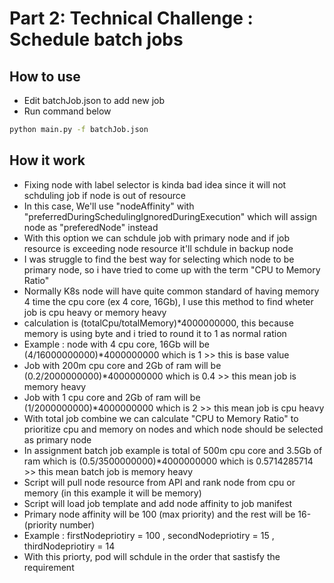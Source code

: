 # Part 2: Technical Challenge : Schedule batch jobs
## How to use
- Edit batchJob.json to add new job
- Run command below
```sh
python main.py -f batchJob.json
```

## How it work
- Fixing node with label selector is kinda bad idea since it will not schduling job if node is out of resource
- In this case, We'll use "nodeAffinity" with "preferredDuringSchedulingIgnoredDuringExecution" which will assign node as "preferedNode" instead
- With this option we can schdule job with primary node and if job resource is exceeding node resource it'll schdule in backup node
- I was struggle to find the best way for selecting which node to be primary node, so i have tried to come up with the term "CPU to Memory Ratio"
- Normally K8s node will have quite common standard of having memory 4 time the cpu core (ex 4 core, 16Gb), I use this method to find wheter job is cpu heavy or memory heavy
- calculation is (totalCpu/totalMemory)*4000000000, this because memory is using byte and i tried to round it to 1 as normal ration
- Example : node with 4 cpu core, 16Gb will be (4/16000000000)*4000000000 which is 1 >> this is base value
- Job with 200m cpu core and 2Gb of ram will be (0.2/2000000000)*4000000000 which is 0.4 >> this mean job is memory heavy
- Job with 1 cpu core and 2Gb of ram will be (1/2000000000)*4000000000 which is 2 >> this mean job is cpu heavy
- With total job combine we can calculate "CPU to Memory Ratio" to prioritize cpu and memory on nodes and which node should be selected as primary node
- In assignment batch job example is total of 500m cpu core and 3.5Gb of ram which is (0.5/3500000000)*4000000000 which is 0.5714285714 >> this mean batch job is memory heavy
- Script will pull node resource from API and rank node from cpu or memory (in this example it will be memory)
- Script will load job template and add node affinity to job manifest
- Primary node affinity will be 100 (max priority) and the rest will be 16-(priority number)
- Example : firstNodepriotiry = 100 , secondNodepriotiry = 15 , thirdNodepriotiry = 14
- With this priorty, pod will schdule in the order that sastisfy the requirement
